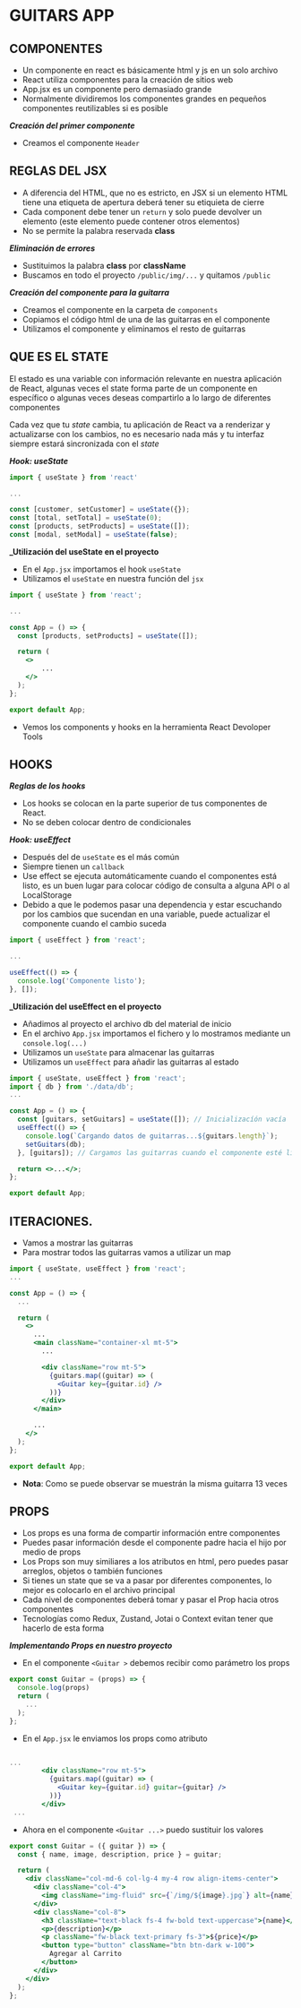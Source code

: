 # GUITARS APP

## COMPONENTES

- Un componente en react es básicamente html y js en un solo archivo
- React utiliza componentes para la creación de sitios web
- App.jsx es un componente pero demasiado grande
- Normalmente dividiremos los componentes grandes en pequeños componentes reutilizables si es posible

**_Creación del primer componente_**

- Creamos el componente `Header`

## REGLAS DEL JSX

- A diferencia del HTML, que no es estricto, en JSX si un elemento HTML tiene una etiqueta de apertura deberá tener su etiquieta de cierre
- Cada component debe tener un `return` y solo puede devolver un elemento (este elemento puede contener otros elementos)
- No se permite la palabra reservada **class**

**_Eliminación de errores_**

- Sustituimos la palabra **class** por **className**
- Buscamos en todo el proyecto `/public/img/...` y quitamos `/public`

**_Creación del componente para la guitarra_**

- Creamos el componente en la carpeta de `components`
- Copiamos el código html de una de las guitarras en el componente
- Utilizamos el componente y eliminamos el resto de guitarras

## QUE ES EL STATE

El estado es una variable con información relevante en nuestra aplicación de React, algunas veces el state forma parte de un componente en específico o algunas veces deseas compartirlo a lo largo de diferentes componentes

Cada vez que tu _state_ cambia, tu aplicación de React va a renderizar y actualizarse con los cambios, no es necesario nada más y tu interfaz siempre estará sincronizada con el _state_

**_Hook: useState_**

```jsx
import { useState } from 'react'

...

const [customer, setCustomer] = useState({});
const [total, setTotal] = useState(0);
const [products, setProducts] = useState([]);
const [modal, setModal] = useState(false);
```

**\_Utilización del useState en el proyecto**

- En el `App.jsx` importamos el hook `useState`
- Utilizamos el `useState` en nuestra función del `jsx`

```jsx
import { useState } from 'react';

...

const App = () => {
  const [products, setProducts] = useState([]);

  return (
    <>
        ...
    </>
  );
};

export default App;
```

- Vemos los components y hooks en la herramienta React Devoloper Tools

## HOOKS

**_Reglas de los hooks_**

- Los hooks se colocan en la parte superior de tus componentes de React.
- No se deben colocar dentro de condicionales

**_Hook: useEffect_**

- Después del de `useState` es el más común
- Siempre tienen un `callback`
- Use effect se ejecuta automáticamente cuando el componentes está listo, es un buen lugar para colocar código de consulta a alguna API o al LocalStorage
- Debido a que le podemos pasar una dependencia y estar escuchando por los cambios que sucendan en una variable, puede actualizar el componente cuando el cambio suceda

```jsx
import { useEffect } from 'react';

...

useEffect(() => {
  console.log('Componente listo');
}, []);
```

**\_Utilización del useEffect en el proyecto**

- Añadimos al proyecto el archivo db del material de inicio
- En el archivo `App.jsx` importamos el fichero y lo mostramos mediante un `console.log(...)`
- Utilizamos un `useState` para almacenar las guitarras
- Utilizamos un `useEffect` para añadir las guitarras al estado

```jsx
import { useState, useEffect } from 'react';
import { db } from './data/db';
...

const App = () => {
  const [guitars, setGuitars] = useState([]); // Inicializacíón vacía
  useEffect(() => {
    console.log(`Cargando datos de guitarras...${guitars.length}`);
    setGuitars(db);
  }, [guitars]); // Cargamos las guitarras cuando el componente esté listo

  return <>...</>;
};

export default App;
```

## ITERACIONES.

- Vamos a mostrar las guitarras
- Para mostrar todos las guitarras vamos a utilizar un map

```jsx
import { useState, useEffect } from 'react';
...

const App = () => {
  ...

  return (
    <>
      ...
      <main className="container-xl mt-5">
        ...

        <div className="row mt-5">
          {guitars.map((guitar) => (
            <Guitar key={guitar.id} />
          ))}
        </div>
      </main>

      ...
    </>
  );
};

export default App;
```

- **Nota**: Como se puede observar se muestrán la misma guitarra 13 veces

## PROPS

- Los props es una forma de compartir información entre componentes
- Puedes pasar información desde el componente padre hacia el hijo por medio de props
- Los Props son muy similiares a los atributos en html, pero puedes pasar arreglos, objetos o también funciones
- Si tienes un state que se va a pasar por diferentes componentes, lo mejor es colocarlo en el archivo principal
- Cada nivel de componentes deberá tomar y pasar el Prop hacia otros componentes
- Tecnologías como Redux, Zustand, Jotai o Context evitan tener que hacerlo de esta forma

**_Implementando Props en nuestro proyecto_**

- En el componente `<Guitar >` debemos recibir como parámetro los props

```jsx
export const Guitar = (props) => {
  console.log(props)
  return (
    ...
  );
};
```

- En el `App.jsx` le enviamos los props como atributo

```jsx

...
        <div className="row mt-5">
          {guitars.map((guitar) => (
            <Guitar key={guitar.id} guitar={guitar} />
          ))}
        </div>
 ...
```

- Ahora en el componente `<Guitar ...>` puedo sustituir los valores

```jsx
export const Guitar = ({ guitar }) => {
  const { name, image, description, price } = guitar;

  return (
    <div className="col-md-6 col-lg-4 my-4 row align-items-center">
      <div className="col-4">
        <img className="img-fluid" src={`/img/${image}.jpg`} alt={name} />
      </div>
      <div className="col-8">
        <h3 className="text-black fs-4 fw-bold text-uppercase">{name}</h3>
        <p>{description}</p>
        <p className="fw-black text-primary fs-3">${price}</p>
        <button type="button" className="btn btn-dark w-100">
          Agregar al Carrito
        </button>
      </div>
    </div>
  );
};
```
